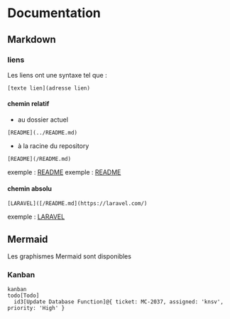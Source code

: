 # Documentation

## Markdown


### liens
Les liens ont une syntaxe tel que : 
```
[texte lien](adresse lien)
```

#### chemin relatif 
- au dossier actuel 
```
[README](../README.md)
```
- à la racine du repository 
```
[README](/README.md)
```
exemple : [README](../README.md)
exemple : [README](/README.md)

#### chemin absolu 
```
[LARAVEL]([/README.md](https://laravel.com/)
```
exemple : [LARAVEL](https://laravel.com/)


## Mermaid
Les graphismes Mermaid sont disponibles

### Kanban


```mermaid
kanban
todo[Todo]
  id3[Update Database Function]@{ ticket: MC-2037, assigned: 'knsv', priority: 'High' }
```   

